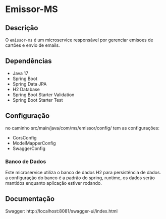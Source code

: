 # Emissor-MS

## Descrição

O `emissor-ms` é um microservice responsável por gerenciar emisoes de cartões e envio de emails.

## Dependências

- Java 17
- Spring Boot
- Spring Data JPA
- H2 Database
- Spring Boot Starter Validation
- Spring Boot Starter Test

## Configuração
no caminho src/main/java/com/ms/emissor/config/ tem as configurações:
- CorsConfig
- ModelMapperConfig
- SwaggerConfig


### Banco de Dados

Este microservice utiliza o banco de dados H2 para persistência de dados. a configuração do banco é a padrão do spring, runtime, os dados serão mantidos enquanto aplicação estiver rodando.

## Documentação
Swagger: http://localhost:8081/swagger-ui/index.html